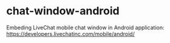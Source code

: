 chat-window-android
===============

Embeding LiveChat mobile chat window in Android application: https://developers.livechatinc.com/mobile/android/